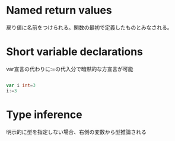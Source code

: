 # Named return values

戻り値に名前をつけられる。関数の最初で定義したものとみなされる。

# Short variable declarations

var宣言の代わりに:=の代入分で暗黙的な方宣言が可能

```go

var i int=3
i:=3
```

# Type inference

明示的に型を指定しない場合、右側の変数から型推論される